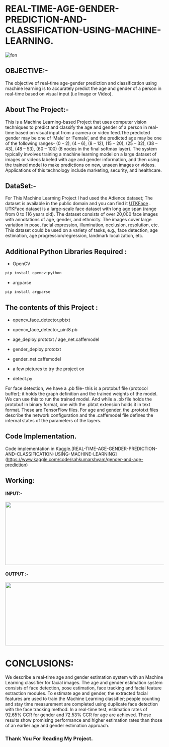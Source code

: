 # REAL-TIME-AGE-GENDER-PREDICTION-AND-CLASSIFICATION-USING-MACHINE-LEARNING.
![fon](https://user-images.githubusercontent.com/84222697/221489885-996b24ac-81ba-47f4-9574-708ccc8da25f.jpg)

## OBJECTIVE:-
The objective of real-time age-gender prediction and classification using machine learning is to accurately predict the age and gender of a person in real-time based on visual input (i.e Image or Video).
## About The Project:-
This is a Machine Learning-based Project that uses computer vision techniques to predict and classify the age and gender of a person in real-time based on visual input from a camera or video feed.The predicted gender may be one of ‘Male’ or ‘Female’, and the predicted age may be one of the following ranges- (0 – 2), (4 – 6), (8 – 12), (15 – 20), (25 – 32), (38 – 43), (48 – 53), (60 – 100) (8 nodes in the final softmax layer). The system typically involves training a machine learning model on a large dataset of images or videos labeled with age and gender information, and then using the trained model to make predictions on new, unseen images or videos. Applications of this technology include marketing, security, and healthcare.
## DataSet:-
For This Machine Learning Project I had used the Adience dataset; The dataset is available in the public domain and you can find it [UTKFace](https://www.kaggle.com/datasets/jangedoo/utkface-new) . UTKFace dataset is a large-scale face dataset with long age span (range from 0 to 116 years old). The dataset consists of over 20,000 face images with annotations of age, gender, and ethnicity. The images cover large variation in pose, facial expression, illumination, occlusion, resolution, etc. This dataset could be used on a variety of tasks, e.g., face detection, age estimation, age progression/regression, landmark localization, etc.

## Additional Python Libraries Required :
+ OpenCV
```ruby
pip install opencv-python
```
- argparse
```ruby
pip install argparse
```

## The contents of this Project :
+ opencv_face_detector.pbtxt
- opencv_face_detector_uint8.pb
+ age_deploy.prototxt
/ age_net.caffemodel
* gender_deploy.prototxt
+ gender_net.caffemodel
- a few pictures to try the project on
+ detect.py

For face detection, we have a .pb file- this is a protobuf file (protocol buffer); it holds the graph definition and the trained weights of the model. We can use this to run the trained model. And while a .pb file holds the protobuf in binary format, one with the .pbtxt extension holds it in text format. These are TensorFlow files. For age and gender, the .prototxt files describe the network configuration and the .caffemodel file defines the internal states of the parameters of the layers.
## Code Implementation.
Code implementation in Kaggle.[REAL-TIME-AGE-GENDER-PREDICTION-AND-CLASSIFICATION-USING-MACHINE-LEARNING] (https://www.kaggle.com/code/sahkumarshyam/gender-and-age-prediction)
## Working:
#### INPUT:-

<img src="https://user-images.githubusercontent.com/84222697/230326843-7e083992-3c05-48d6-b4d6-a2da8a20da9a.png" width="700" height="200">

#### OUTPUT :-

<img src="https://user-images.githubusercontent.com/84222697/224467378-e87c35c7-eded-49e2-9ba3-9e62e791c9d8.png" width="700" height="200">

# CONCLUSIONS:
We  describe  a  real-time  age  and  gender  estimation  system  with  an  Machine Learning classifier  for  facial images.  The  age  and  gender  estimation  system  consists  of  face  detection,  pose  estimation,  face tracking  and  facial  feature  extraction  modules.  To  estimate  age  and  gender,  the  extracted  facial features  are  used  to train  the Machine Learning classifier;  people  counting  and  stay time  measurement  are completed using duplicate face detection with the face tracking method. In a real-time test, estimation rates of 92.65% CCR for gender and 72.53% CCR for age are achieved. These results show promising performance and higher estimation rates than those of an earlier age and gender estimation approach.
### Thank You For Reading My Project.
